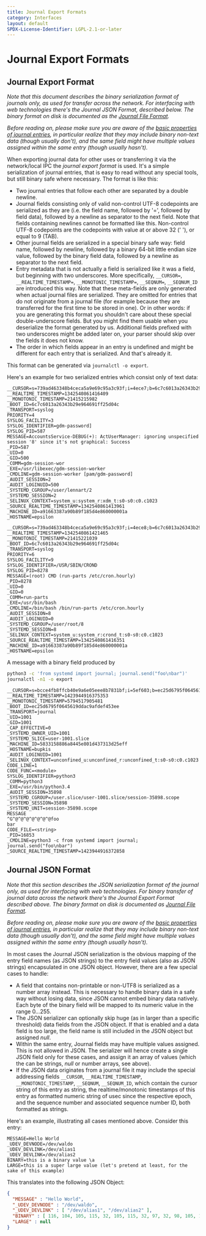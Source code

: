 ```yaml
---
title: Journal Export Formats
category: Interfaces
layout: default
SPDX-License-Identifier: LGPL-2.1-or-later
---
```


# Journal Export Formats

## Journal Export Format

_Note that this document describes the binary serialization format of journals only, as used for transfer across the network.
For interfacing with web technologies there's the Journal JSON Format, described below.
The binary format on disk is documented as the [Journal File Format](JOURNAL_FILE_FORMAT)._

_Before reading on, please make sure you are aware of the [basic properties of journal entries](https://www.freedesktop.org/software/systemd/man/systemd.journal-fields.html), in particular realize that they may include binary non-text data (though usually don't), and the same field might have multiple values assigned within the same entry (though usually hasn't)._

When exporting journal data for other uses or transferring it via the network/local IPC the _journal export format_ is used.
It's a simple serialization of journal entries, that is easy to read without any special tools, but still binary safe where necessary.
The format is like this:

* Two journal entries that follow each other are separated by a double newline.
* Journal fields consisting only of valid non-control UTF-8 codepoints are serialized as they are
  (i.e. the field name, followed by '=', followed by field data), followed by a newline as separator to the next field.
  Note that fields containing newlines cannot be formatted like this.
  Non-control UTF-8 codepoints are the codepoints with value at or above 32 (' '), or equal to 9 (TAB).
* Other journal fields are serialized in a special binary safe way:
  field name, followed by newline, followed by a binary 64-bit little endian size value, followed by the binary field data, followed by a newline as separator to the next field.
* Entry metadata that is not actually a field is serialized like it was a field, but beginning with two underscores.
  More specifically, `__CURSOR=`, `__REALTIME_TIMESTAMP=`, `__MONOTONIC_TIMESTAMP=`, `__SEQNUM=`, `__SEQNUM_ID` are introduced this way.
  Note that these meta-fields are only generated when actual journal files are serialized.
  They are omitted for entries that do not originate from a journal file (for example because they are transferred for the first time to be stored in one).
  Or in other words: if you are generating this format you shouldn't care about these special double-underscore fields.
  But you might find them usable when you deserialize the format generated by us.
  Additional fields prefixed with two underscores might be added later on, your parser should skip over the fields it does not know.
* The order in which fields appear in an entry is undefined and might be different for each entry that is serialized.
And that's already it.

This format can be generated via `journalctl -o export`.

Here's an example for two serialized entries which consist only of text data:

```
__CURSOR=s=739ad463348b4ceca5a9e69c95a3c93f;i=4ece7;b=6c7c6013a26343b29e964691ff25d04c;m=4fc72436e;t=4c508a72423d9;x=d3e5610681098c10;p=system.journal
__REALTIME_TIMESTAMP=1342540861416409
__MONOTONIC_TIMESTAMP=21415215982
_BOOT_ID=6c7c6013a26343b29e964691ff25d04c
_TRANSPORT=syslog
PRIORITY=4
SYSLOG_FACILITY=3
SYSLOG_IDENTIFIER=gdm-password]
SYSLOG_PID=587
MESSAGE=AccountsService-DEBUG(+): ActUserManager: ignoring unspecified session '8' since it's not graphical: Success
_PID=587
_UID=0
_GID=500
_COMM=gdm-session-wor
_EXE=/usr/libexec/gdm-session-worker
_CMDLINE=gdm-session-worker [pam/gdm-password]
_AUDIT_SESSION=2
_AUDIT_LOGINUID=500
_SYSTEMD_CGROUP=/user/lennart/2
_SYSTEMD_SESSION=2
_SELINUX_CONTEXT=system_u:system_r:xdm_t:s0-s0:c0.c1023
_SOURCE_REALTIME_TIMESTAMP=1342540861413961
_MACHINE_ID=a91663387a90b89f185d4e860000001a
_HOSTNAME=epsilon

__CURSOR=s=739ad463348b4ceca5a9e69c95a3c93f;i=4ece8;b=6c7c6013a26343b29e964691ff25d04c;m=4fc72572f;t=4c508a7243799;x=68597058a89b7246;p=system.journal
__REALTIME_TIMESTAMP=1342540861421465
__MONOTONIC_TIMESTAMP=21415221039
_BOOT_ID=6c7c6013a26343b29e964691ff25d04c
_TRANSPORT=syslog
PRIORITY=6
SYSLOG_FACILITY=9
SYSLOG_IDENTIFIER=/USR/SBIN/CROND
SYSLOG_PID=8278
MESSAGE=(root) CMD (run-parts /etc/cron.hourly)
_PID=8278
_UID=0
_GID=0
_COMM=run-parts
_EXE=/usr/bin/bash
_CMDLINE=/bin/bash /bin/run-parts /etc/cron.hourly
_AUDIT_SESSION=8
_AUDIT_LOGINUID=0
_SYSTEMD_CGROUP=/user/root/8
_SYSTEMD_SESSION=8
_SELINUX_CONTEXT=system_u:system_r:crond_t:s0-s0:c0.c1023
_SOURCE_REALTIME_TIMESTAMP=1342540861416351
_MACHINE_ID=a91663387a90b89f185d4e860000001a
_HOSTNAME=epsilon

```

A message with a binary field produced by
```bash
python3 -c 'from systemd import journal; journal.send("foo\nbar")'
journalctl -n1 -o export
```

```
__CURSOR=s=bcce4fb8ffcb40e9a6e05eee8b7831bf;i=5ef603;b=ec25d6795f0645619ddac9afdef453ee;m=545242e7049;t=50f1202
__REALTIME_TIMESTAMP=1423944916375353
__MONOTONIC_TIMESTAMP=5794517905481
_BOOT_ID=ec25d6795f0645619ddac9afdef453ee
_TRANSPORT=journal
_UID=1001
_GID=1001
_CAP_EFFECTIVE=0
_SYSTEMD_OWNER_UID=1001
_SYSTEMD_SLICE=user-1001.slice
_MACHINE_ID=5833158886a8445e801d437313d25eff
_HOSTNAME=bupkis
_AUDIT_LOGINUID=1001
_SELINUX_CONTEXT=unconfined_u:unconfined_r:unconfined_t:s0-s0:c0.c1023
CODE_LINE=1
CODE_FUNC=<module>
SYSLOG_IDENTIFIER=python3
_COMM=python3
_EXE=/usr/bin/python3.4
_AUDIT_SESSION=35898
_SYSTEMD_CGROUP=/user.slice/user-1001.slice/session-35898.scope
_SYSTEMD_SESSION=35898
_SYSTEMD_UNIT=session-35898.scope
MESSAGE
^G^@^@^@^@^@^@^@foo
bar
CODE_FILE=<string>
_PID=16853
_CMDLINE=python3 -c from systemd import journal; journal.send("foo\nbar")
_SOURCE_REALTIME_TIMESTAMP=1423944916372858
```

## Journal JSON Format

_Note that this section describes the JSON serialization format of the journal only, as used for interfacing with web technologies.
For binary transfer of journal data across the network there's the Journal Export Format described above.
The binary format on disk is documented as [Journal File Format](JOURNAL_FILE_FORMAT)._

_Before reading on, please make sure you are aware of the [basic properties of journal entries](https://www.freedesktop.org/software/systemd/man/systemd.journal-fields.html), in particular realize that they may include binary non-text data (though usually don't), and the same field might have multiple values assigned within the same entry (though usually hasn't)._

In most cases the Journal JSON serialization is the obvious mapping of the entry field names (as JSON strings) to the entry field values (also as JSON strings) encapsulated in one JSON object. However, there are a few special cases to handle:

* A field that contains non-printable or non-UTF8 is serialized as a number array instead.
  This is necessary to handle binary data in a safe way without losing data, since JSON cannot embed binary data natively.
  Each byte of the binary field will be mapped to its numeric value in the range 0…255.
* The JSON serializer can optionally skip huge (as in larger than a specific threshold) data fields from the JSON object.
  If that is enabled and a data field is too large, the field name is still included in the JSON object but assigned _null_.
* Within the same entry, Journal fields may have multiple values assigned. This is not allowed in JSON.
  The serializer will hence create a single JSON field only for these cases, and assign it an array of values
  (which the can be strings, _null_ or number arrays, see above).
* If the JSON data originates from a journal file it may include the special addressing fields
  `__CURSOR`, `__REALTIME_TIMESTAMP`, `__MONOTONIC_TIMESTAMP`, `__SEQNUM`, `__SEQNUM_ID`, which contain the cursor string of this entry as string,
  the realtime/monotonic timestamps of this entry as formatted numeric string of usec since the respective epoch,
  and the sequence number and associated sequence number ID, both formatted as strings.

Here's an example, illustrating all cases mentioned above. Consider this entry:

```
MESSAGE=Hello World
_UDEV_DEVNODE=/dev/waldo
_UDEV_DEVLINK=/dev/alias1
_UDEV_DEVLINK=/dev/alias2
BINARY=this is a binary value \a
LARGE=this is a super large value (let's pretend at least, for the sake of this example)
```

This translates into the following JSON Object:
```json
{
  "MESSAGE" : "Hello World",
  "_UDEV_DEVNODE" : "/dev/waldo",
  "_UDEV_DEVLINK" : [ "/dev/alias1", "/dev/alias2" ],
  "BINARY" : [ 116, 104, 105, 115, 32, 105, 115, 32, 97, 32, 98, 105, 110, 97, 114, 121, 32, 118, 97, 108, 117, 101, 32, 7 ],
  "LARGE" : null
}
```
